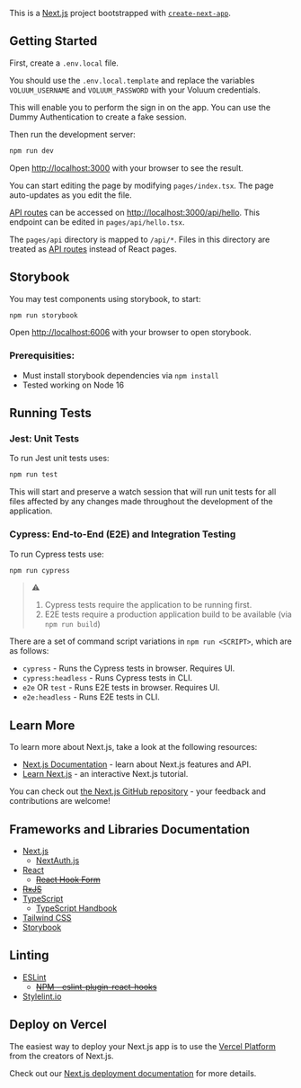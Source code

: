 This is a [Next.js](https://nextjs.org/) project bootstrapped with [`create-next-app`](https://github.com/vercel/next.js/tree/canary/packages/create-next-app).

## Getting Started

First, create a `.env.local` file. 

You should use the `.env.local.template` and replace the variables `VOLUUM_USERNAME` and `VOLUUM_PASSWORD` with your Voluum credentials.

This will enable you to perform the sign in on the app.
You can use the Dummy Authentication to create a fake session.

Then run the development server:

```bash
npm run dev
```

Open [http://localhost:3000](http://localhost:3000) with your browser to see the result.

You can start editing the page by modifying `pages/index.tsx`. The page auto-updates as you edit the file.

[API routes](https://nextjs.org/docs/api-routes/introduction) can be accessed on [http://localhost:3000/api/hello](http://localhost:3000/api/hello). This endpoint can be edited in `pages/api/hello.tsx`.

The `pages/api` directory is mapped to `/api/*`. Files in this directory are treated as [API routes](https://nextjs.org/docs/api-routes/introduction) instead of React pages.

## Storybook

You may test components using storybook, to start:

```bash
npm run storybook
```

Open [http://localhost:6006](http://localhost:6006) with your browser to open storybook.

### Prerequisities:

- Must install storybook dependencies via `npm install`
- Tested working on Node 16

## Running Tests

### Jest: Unit Tests

To run Jest unit tests uses:

```bash
npm run test
```

This will start and preserve a watch session that will run unit tests for all files affected by any changes made throughout the development of the application.

### Cypress: End-to-End (E2E) and Integration Testing

To run Cypress tests use:

```bash
npm run cypress
```

> :warning:
>
> 1. Cypress tests require the application to be running first.
> 2. E2E tests require a production application build to be available (via `npm run build`)

There are a set of command script variations in `npm run <SCRIPT>`, which are as follows:

- `cypress` - Runs the Cypress tests in browser. Requires UI.
- `cypress:headless` - Runs Cypress tests in CLI.
- `e2e` OR `test` - Runs E2E tests in browser. Requires UI.
- `e2e:headless` - Runs E2E tests in CLI.

## Learn More

To learn more about Next.js, take a look at the following resources:

- [Next.js Documentation](https://nextjs.org/docs) - learn about Next.js features and API.
- [Learn Next.js](https://nextjs.org/learn) - an interactive Next.js tutorial.

You can check out [the Next.js GitHub repository](https://github.com/vercel/next.js/) - your feedback and contributions are welcome!

## Frameworks and Libraries Documentation

- [Next.js](https://nextjs.org/docs)
  - [NextAuth.js](https://next-auth.js.org/getting-started/introduction)
- [React](https://reactjs.org/docs/getting-started.html)
  - [~~React Hook Form~~](https://react-hook-form.com/get-started)
- [~~RxJS~~](https://rxjs.dev/guide/overview)
- [TypeScript](https://www.typescriptlang.org/docs/)
  - [TypeScript Handbook](https://www.typescriptlang.org/docs/handbook/intro.html)
- [Tailwind CSS](https://tailwindcss.com/)
- [Storybook](https://storybook.js.org/docs/react/get-started/introduction)

## Linting

- [ESLint](https://eslint.org/)
  - [~~NPM - eslint-plugin-react-hooks~~](https://www.npmjs.com/package/eslint-plugin-react-hooks)
- [Stylelint.io](https://stylelint.io/)

## Deploy on Vercel

The easiest way to deploy your Next.js app is to use the [Vercel Platform](https://vercel.com/new?utm_medium=default-template&filter=next.js&utm_source=create-next-app&utm_campaign=create-next-app-readme) from the creators of Next.js.

Check out our [Next.js deployment documentation](https://nextjs.org/docs/deployment) for more details.
